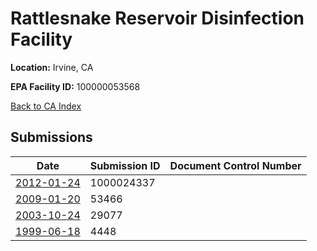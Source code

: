 # Rattlesnake Reservoir Disinfection Facility

**Location:** Irvine, CA

**EPA Facility ID:** 100000053568

[Back to CA Index](../../index.md)

## Submissions

| Date | Submission ID | Document Control Number |
|------|--------------|-------------------------|
| [2012-01-24](submissions/1000024337.md) | 1000024337 |  |
| [2009-01-20](submissions/53466.md) | 53466 |  |
| [2003-10-24](submissions/29077.md) | 29077 |  |
| [1999-06-18](submissions/4448.md) | 4448 |  |
